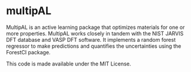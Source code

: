 # multipAL

MultipAL is an active learning package that optimizes materials for one or more properties. MultipAL works closely in tandem with the NIST JARVIS DFT database and VASP DFT software. It implements a random forest regressor to make predictions and quantifies the uncertainties using the ForestCI package.

This code is made available under the MIT License.

